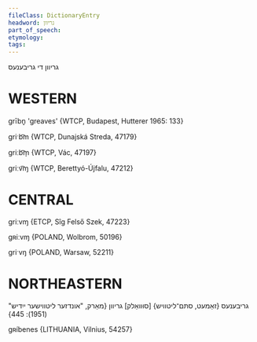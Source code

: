 ```yaml
---
fileClass: DictionaryEntry
headword: גריוון
part_of_speech: 
etymology: 
tags: 
---
```

גריוון
די
גריבענעס

WESTERN
========

grībn̥ 'greaves' {WTCP, Budapest, Hutterer 1965: 133}

griˑb͡m {WTCP, Dunajská Streda, 47179}

griːb͡m̩ {WTCP, Vác, 47197}

griːv͡ɱ {WTCP, Berettyó-Újfalu, 47212}

CENTRAL
========

griːvɱ {ETCP, Sîg Felső Szek, 47223}

gʀiːvɱ {POLAND, Wolbrom, 50196}

griˑvŋ {POLAND, Warsaw, 52211}

NORTHEASTERN
==============

גריבענעס {זאַמעט, סתּם־ליטוויש}
[סוּוואַלק] גריוון
{מאַרק, "אונדזער ליטווישער ייִדיש" (1951): 445}

gʀíbenes {LITHUANIA, Vilnius, 54257}